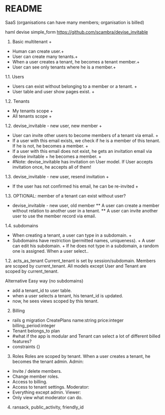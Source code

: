 # README

SaaS (organisations can have many members; organisation is billed)

haml
devise
simple_form
https://github.com/scambra/devise_invitable

1. Basic multitenant +
* Human can create user.+
* User can create many tenants.+
* When a user creates a tenant, he becomes a tenant member.+
* User can see only tenants where he is a member.+

1.1. Users
* Users can exist without belonging to a member or a tenant. +
* User table and user show pages exist. +

1.2. Tenants
* My tenants scope +
* All tenants scope +

1.2. devise_invitable - new user, new member +
* User can invite other users to become members of a tenant via email. +
* If a user with this email exists, we check if he is a member of this tenant. If he is not, he becomes a member. +
* If a user with this email does not exist, he gets an invitation email via devise invitable + he becomes a member. +
* #Note: devise_invitable has invitation on User model. If User accepts invitation once, he accepts all of them!

1.3. devise_invitable - new user, resend invitation +
* If the user has not confirmed his email, he can be re-invited +

1.3. OPTIONAL: member of a tenant can exist without user?
* devise_invitable - new user, old member
** A user can create a member without relation to another user in a tenant.
** A user can invite another user to use the member record via email.

1.4. subdomains
* When creating a tenant, a user can type in a subdomain. +
* Subdomains have restriction (permitted names, uniqueness). +
A user can edit his subdomain. +
If he does not type in a subdomain, a random one is assigned.
When a user select..

1.2. acts_as_tenant
Current_tenant is set by session/subdomain.
Members are scoped by current_tenant.
All models except User and Tenant are scoped by current_tenant.

Alternative Easy way (no subdomains)
* add a tenant_id to user table.
* when a user selects a tenant, his tenant_id is updated.
* now, he sees views scoped by this tenant.

2. Billing
* rails g migration CreatePlans name:string price:integer billing_period:integer
* Tenant belongs_to plan
* #what if the app is modular and Tenant can select a lot of different billed features?
* constraints {}

3. Roles
Roles are scoped by tenant.
When a user creates a tenant, he becomes the tenant admin.
Admin:
* Invite / delete members.
* Change member roles.
* Access to billing.
* Access to tenant settings.
Moderator:
* Everything except admin.
Viewer:
* Only view what moderator can do.

4. ransack, public_activity, friendly_id
